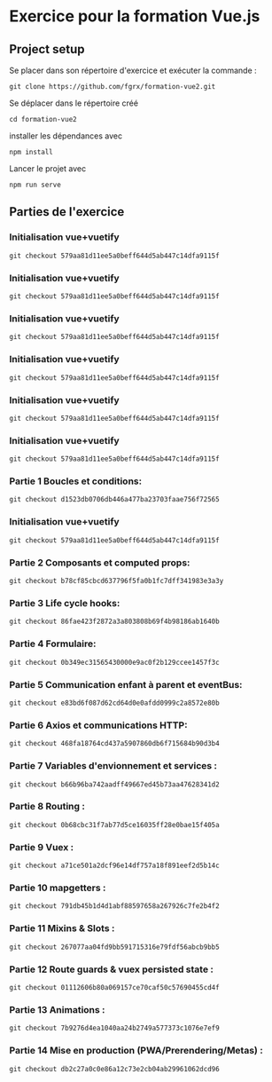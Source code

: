# Exercice pour la formation Vue.js

## Project setup

Se placer dans son répertoire d'exercice et exécuter la commande :
```
git clone https://github.com/fgrx/formation-vue2.git
```

Se déplacer dans le répertoire créé
```
cd formation-vue2
```

installer les dépendances avec
```
npm install
```

Lancer le projet avec
```
npm run serve
```


## Parties de l'exercice

### Initialisation vue+vuetify
```
git checkout 579aa81d11ee5a0beff644d5ab447c14dfa9115f
```

### Initialisation vue+vuetify
```
git checkout 579aa81d11ee5a0beff644d5ab447c14dfa9115f
```

### Initialisation vue+vuetify
```
git checkout 579aa81d11ee5a0beff644d5ab447c14dfa9115f
```

### Initialisation vue+vuetify
```
git checkout 579aa81d11ee5a0beff644d5ab447c14dfa9115f
```

### Initialisation vue+vuetify
```
git checkout 579aa81d11ee5a0beff644d5ab447c14dfa9115f
```


### Initialisation vue+vuetify
```
git checkout 579aa81d11ee5a0beff644d5ab447c14dfa9115f
```


### Partie 1 Boucles et conditions: 
```
git checkout d1523db0706db446a477ba23703faae756f72565
```

### Initialisation vue+vuetify
```
git checkout 579aa81d11ee5a0beff644d5ab447c14dfa9115f
```

### Partie 2 Composants et computed props: 
```
git checkout b78cf85cbcd637796f5fa0b1fc7dff341983e3a3y
```

### Partie 3 Life cycle hooks: 
```
git checkout 86fae423f2872a3a803808b69f4b98186ab1640b
```

### Partie 4 Formulaire: 
```
git checkout 0b349ec31565430000e9ac0f2b129ccee1457f3c
```

### Partie 5 Communication enfant à parent et eventBus: 
```
git checkout e83bd6f087d62cd64d0e0afdd0999c2a8572e80b
```

### Partie 6 Axios et communications HTTP: 
```
git checkout 468fa18764cd437a5907860db6f715684b90d3b4
```

### Partie 7 Variables d'envionnement et services : 
```
git checkout b66b96ba742aadff49667ed45b73aa47628341d2
```

### Partie 8 Routing :
```
git checkout 0b68cbc31f7ab77d5ce16035ff28e0bae15f405a
```

### Partie 9  Vuex :
```
git checkout a71ce501a2dcf96e14df757a18f891eef2d5b14c
```

### Partie 10 mapgetters :
```
git checkout 791db45b1d4d1abf88597658a267926c7fe2b4f2
```

### Partie 11 Mixins & Slots :
```
git checkout 267077aa04fd9bb591715316e79fdf56abcb9bb5
```

### Partie 12 Route guards & vuex persisted state : 
```
git checkout 01112606b80a069157ce70caf50c57690455cd4f
```

### Partie 13 Animations  :
```
git checkout 7b9276d4ea1040aa24b2749a577373c1076e7ef9
```

### Partie 14 Mise en production (PWA/Prerendering/Metas) :
```
git checkout db2c27a0c0e86a12c73e2cb04ab29961062dcd96
```
